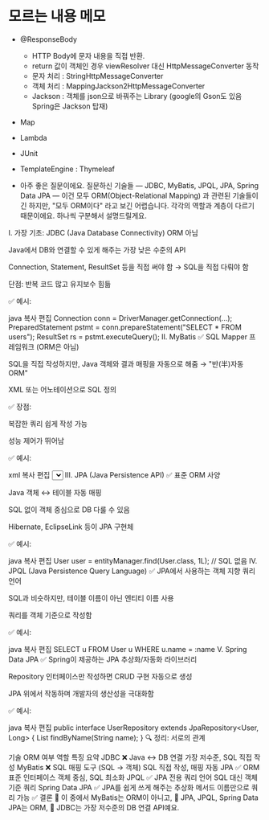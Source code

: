 # 모르는 내용 메모
- @ResponseBody
    - HTTP Body에 문자 내용을 직접 반환.
    - return 값이 객체인 경우 viewResolver 대신 HttpMessageConverter 동작
    - 문자 처리 : StringHttpMessageConverter
    - 객체 처리 : MappingJackson2HttpMessageConverter
    - Jackson : 객체를 json으로 바꿔주는 Library (google의 Gson도 있음 Spring은 Jackson 탑재)
- Map
- Lambda
- JUnit
- TemplateEngine : Thymeleaf

- 아주 좋은 질문이에요. 질문하신 기술들 — JDBC, MyBatis, JPQL, JPA, Spring Data JPA — 이건 모두 ORM(Object-Relational Mapping) 과 관련된 기술들이긴 하지만, "모두 ORM이다" 라고 보긴 어렵습니다. 각각의 역할과 계층이 다르기 때문이에요. 하나씩 구분해서 설명드릴게요.

I. 가장 기초: JDBC (Java Database Connectivity)
ORM 아님

Java에서 DB와 연결할 수 있게 해주는 가장 낮은 수준의 API

Connection, Statement, ResultSet 등을 직접 써야 함 → SQL을 직접 다뤄야 함

단점: 반복 코드 많고 유지보수 힘듦

✅ 예시:

java
복사
편집
Connection conn = DriverManager.getConnection(...);
PreparedStatement pstmt = conn.prepareStatement("SELECT * FROM users");
ResultSet rs = pstmt.executeQuery();
II. MyBatis
✅ SQL Mapper 프레임워크 (ORM은 아님)

SQL을 직접 작성하지만, Java 객체와 결과 매핑을 자동으로 해줌 → "반(半)자동 ORM"

XML 또는 어노테이션으로 SQL 정의

✅ 장점:

복잡한 쿼리 쉽게 작성 가능

성능 제어가 뛰어남

✅ 예시:

xml
복사
편집
<select id="selectUser" resultType="User">
  SELECT * FROM users WHERE id = #{id}
</select>
III. JPA (Java Persistence API)
✅ 표준 ORM 사양

Java 객체 ↔ 테이블 자동 매핑

SQL 없이 객체 중심으로 DB 다룰 수 있음

Hibernate, EclipseLink 등이 JPA 구현체

✅ 예시:

java
복사
편집
User user = entityManager.find(User.class, 1L); // SQL 없음
IV. JPQL (Java Persistence Query Language)
✅ JPA에서 사용하는 객체 지향 쿼리 언어

SQL과 비슷하지만, 테이블 이름이 아닌 엔티티 이름 사용

쿼리를 객체 기준으로 작성함

✅ 예시:

java
복사
편집
SELECT u FROM User u WHERE u.name = :name
V. Spring Data JPA
✅ Spring이 제공하는 JPA 추상화/자동화 라이브러리

Repository 인터페이스만 작성하면 CRUD 구현 자동으로 생성

JPA 위에서 작동하며 개발자의 생산성을 극대화함

✅ 예시:

java
복사
편집
public interface UserRepository extends JpaRepository<User, Long> {
    List<User> findByName(String name);
}
🔍 정리: 서로의 관계

기술	ORM 여부	역할	특징 요약
JDBC	❌	Java ↔ DB 연결	가장 저수준, SQL 직접 작성
MyBatis	❌	SQL 매핑 도구 (SQL → 객체)	SQL 직접 작성, 매핑 자동
JPA	✅	ORM 표준 인터페이스	객체 중심, SQL 최소화
JPQL	✅	JPA 전용 쿼리 언어	SQL 대신 객체 기준 쿼리
Spring Data JPA	✅	JPA를 쉽게 쓰게 해주는 추상화	메서드 이름만으로 쿼리 가능
✅ 결론
🔸 이 중에서 MyBatis는 ORM이 아니고,
🔸 JPA, JPQL, Spring Data JPA는 ORM,
🔸 JDBC는 가장 저수준의 DB 연결 API예요.

